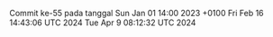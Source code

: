 Commit ke-55 pada tanggal Sun Jan 01 14:00 2023 +0100
Fri Feb 16 14:43:06 UTC 2024
Tue Apr  9 08:12:32 UTC 2024
